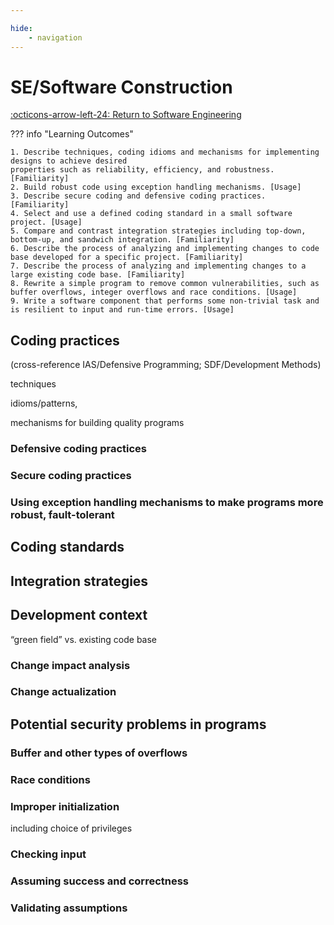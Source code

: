 ```yaml
---

hide:
    - navigation 
---
```

# SE/Software Construction

[:octicons-arrow-left-24: Return to Software Engineering](/Bodies-of-Knowledge/Software-Engineering/)

??? info "Learning Outcomes"

    1. Describe techniques, coding idioms and mechanisms for implementing designs to achieve desired
    properties such as reliability, efficiency, and robustness. [Familiarity]
    2. Build robust code using exception handling mechanisms. [Usage]
    3. Describe secure coding and defensive coding practices. [Familiarity]
    4. Select and use a defined coding standard in a small software project. [Usage]
    5. Compare and contrast integration strategies including top-down, bottom-up, and sandwich integration. [Familiarity]
    6. Describe the process of analyzing and implementing changes to code base developed for a specific project. [Familiarity]
    7. Describe the process of analyzing and implementing changes to a large existing code base. [Familiarity]
    8. Rewrite a simple program to remove common vulnerabilities, such as buffer overflows, integer overflows and race conditions. [Usage]
    9. Write a software component that performs some non-trivial task and is resilient to input and run-time errors. [Usage]

## Coding practices

(cross-reference IAS/Defensive Programming; SDF/Development Methods)

techniques

idioms/patterns,

mechanisms for building quality programs



### Defensive coding practices

### Secure coding practices

### Using exception handling mechanisms to make programs more robust, fault-tolerant

## Coding standards

## Integration strategies

## Development context

“green field” vs. existing code base

### Change impact analysis

### Change actualization

## Potential security problems in programs

### Buffer and other types of overflows

### Race conditions

### Improper initialization

 including choice of privileges

### Checking input

### Assuming success and correctness

### Validating assumptions
